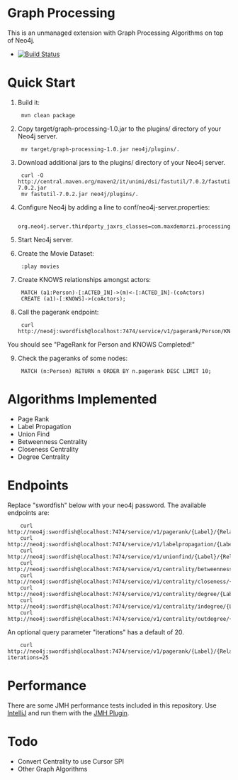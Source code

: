 Graph Processing
================

This is an unmanaged extension with Graph Processing Algorithms on top of Neo4j.

- [![Build Status](https://secure.travis-ci.org/maxdemarzi/graph_processing.png?branch=master)](http://travis-ci.org/maxdemarzi/graph_processing)

# Quick Start

1. Build it:

        mvn clean package

2. Copy target/graph-processing-1.0.jar to the plugins/ directory of your Neo4j server.

        mv target/graph-processing-1.0.jar neo4j/plugins/.

3. Download additional jars to the plugins/ directory of your Neo4j server.

        curl -O http://central.maven.org/maven2/it/unimi/dsi/fastutil/7.0.2/fastutil-7.0.2.jar
        mv fastutil-7.0.2.jar neo4j/plugins/.

4. Configure Neo4j by adding a line to conf/neo4j-server.properties:

        org.neo4j.server.thirdparty_jaxrs_classes=com.maxdemarzi.processing=/service

5. Start Neo4j server.

6. Create the Movie Dataset:

        :play movies

7. Create KNOWS relationships amongst actors:

        MATCH (a1:Person)-[:ACTED_IN]->(m)<-[:ACTED_IN]-(coActors)
        CREATE (a1)-[:KNOWS]->(coActors);

8. Call the pagerank endpoint:

        curl http://neo4j:swordfish@localhost:7474/service/v1/pagerank/Person/KNOWS

You should see "PageRank for Person and KNOWS Completed!"

9. Check the pageranks of some nodes:

        MATCH (n:Person) RETURN n ORDER BY n.pagerank DESC LIMIT 10;


# Algorithms Implemented

- Page Rank
- Label Propagation
- Union Find
- Betweenness Centrality
- Closeness Centrality
- Degree Centrality



# Endpoints

Replace "swordfish" below with your neo4j password.  The available endpoints are:

        curl http://neo4j:swordfish@localhost:7474/service/v1/pagerank/{Label}/{RelationshipType}
        curl http://neo4j:swordfish@localhost:7474/service/v1/labelpropagation/{Label}/{RelationshipType}
        curl http://neo4j:swordfish@localhost:7474/service/v1/unionfind/{Label}/{RelationshipType}
        curl http://neo4j:swordfish@localhost:7474/service/v1/centrality/betweenness/{Label}/{RelationshipType}
        curl http://neo4j:swordfish@localhost:7474/service/v1/centrality/closeness/{Label}/{RelationshipType}
        curl http://neo4j:swordfish@localhost:7474/service/v1/centrality/degree/{Label}/{RelationshipType}
        curl http://neo4j:swordfish@localhost:7474/service/v1/centrality/indegree/{Label}/{RelationshipType}
        curl http://neo4j:swordfish@localhost:7474/service/v1/centrality/outdegree/{Label}/{RelationshipType}
                
An optional query parameter "iterations" has a default of 20.

        curl http://neo4j:swordfish@localhost:7474/service/v1/pagerank/{Label}/{RelationshipType}?iterations=25

# Performance

There are some JMH performance tests included in this repository.
Use [IntelliJ](https://www.jetbrains.com/idea/ "IntelliJ") and run them with the [JMH Plugin](https://github.com/artyushov/idea-jmh-plugin "JMH Plugin").

# Todo

* Convert Centrality to use Cursor SPI
* Other Graph Algorithms